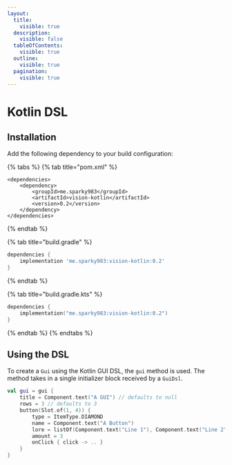 ```yaml
---
layout:
  title:
    visible: true
  description:
    visible: false
  tableOfContents:
    visible: true
  outline:
    visible: true
  pagination:
    visible: true
---
```


# Kotlin DSL

## Installation

Add the following dependency to your build configuration:

{% tabs %}
{% tab title="pom.xml" %}
```markup
<dependencies>
    <dependency>
        <groupId>me.sparky983</groupId>
        <artifactId>vision-kotlin</artifactId>
        <version>0.2</version>
    </dependency>
</dependencies>
```
{% endtab %}

{% tab title="build.gradle" %}
```groovy
dependencies {
    implementation 'me.sparky983:vision-kotlin:0.2'
}
```
{% endtab %}

{% tab title="build.gradle.kts" %}
```kotlin
dependencies {
    implementation("me.sparky983:vision-kotlin:0.2")
}
```
{% endtab %}
{% endtabs %}

## Using the DSL

To create a `Gui` using the Kotlin GUI DSL, the `gui` method is used. The method takes in a single initializer block received by a `GuiDsl`.&#x20;

```kotlin
val gui = gui {
    title = Component.text("A GUI") // defaults to null
    rows = 3 // defaults to 3
    button(Slot.of(1, 4)) {
        type = ItemType.DIAMOND
        name = Component.text("A Button")
        lore = listOf(Component.text("Line 1"), Component.text("Line 2"))
        amount = 3
        onClick { click -> .. }
    }
}
```
